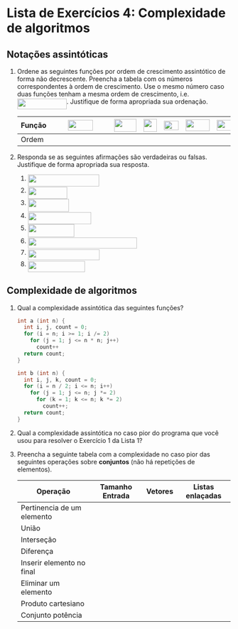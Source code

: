 # Lista de Exercícios 4: Complexidade de algoritmos

## Notações assintóticas

1. Ordene as seguintes funções por ordem de crescimento assintótico de forma não
decrescente. Preencha a tabela com os números correspondentes à ordem de 
crescimento. Use o mesmo número caso duas funções tenham a mesma ordem de 
crescimento, i.e. <img src="https://rawgit.com/alessandrojean/AED-I-2018.1/master/lists/list-04/svgs/1fbce93542e8f17dc1d3a148dde2a325.svg?invert_in_darkmode" align=middle width=111.04087500000001pt height=24.65759999999998pt/>. Justifique de forma apropriada
sua ordenação.

   | Função | <img src="https://rawgit.com/alessandrojean/AED-I-2018.1/master/lists/list-04/svgs/dcca91a3a77c6055fef6c77fdf4b44c5.svg?invert_in_darkmode" align=middle width=16.34523pt height=21.839399999999983pt/> | <img src="https://rawgit.com/alessandrojean/AED-I-2018.1/master/lists/list-04/svgs/b0cfd2abfaffc29bb397536441842532.svg?invert_in_darkmode" align=middle width=56.49187500000001pt height=24.65759999999998pt/> | <img src="https://rawgit.com/alessandrojean/AED-I-2018.1/master/lists/list-04/svgs/88ae1e7d87608a5ea339db7350692c67.svg?invert_in_darkmode" align=middle width=16.34523pt height=21.839399999999983pt/> | <img src="https://rawgit.com/alessandrojean/AED-I-2018.1/master/lists/list-04/svgs/387c646a307de8023b04bffb886f24ee.svg?invert_in_darkmode" align=middle width=50.038395pt height=29.19113999999999pt/> | <img src="https://rawgit.com/alessandrojean/AED-I-2018.1/master/lists/list-04/svgs/a9f328d5a2bf4c15e050611fa6a39c28.svg?invert_in_darkmode" align=middle width=29.707260000000005pt height=29.19113999999999pt/> | <img src="https://rawgit.com/alessandrojean/AED-I-2018.1/master/lists/list-04/svgs/a4dae61405b4eb1ccecbcc5700b25f03.svg?invert_in_darkmode" align=middle width=32.87691pt height=21.18732pt/> | <img src="https://rawgit.com/alessandrojean/AED-I-2018.1/master/lists/list-04/svgs/38770a8d9227f63841ed3c92db3d7e51.svg?invert_in_darkmode" align=middle width=53.771025pt height=26.76201000000001pt/> | <img src="https://rawgit.com/alessandrojean/AED-I-2018.1/master/lists/list-04/svgs/2d12bf257d5566a2e9a51e2dbbf0b0cf.svg?invert_in_darkmode" align=middle width=55.528935pt height=24.65759999999998pt/> | <img src="https://rawgit.com/alessandrojean/AED-I-2018.1/master/lists/list-04/svgs/ebcbccbc670c95a08bb5121f73b0b80f.svg?invert_in_darkmode" align=middle width=26.21223pt height=21.839399999999983pt/> | <img src="https://rawgit.com/alessandrojean/AED-I-2018.1/master/lists/list-04/svgs/cc8777dc41169b621abb9344d4935585.svg?invert_in_darkmode" align=middle width=22.332750000000004pt height=26.76201000000001pt/> | <img src="https://rawgit.com/alessandrojean/AED-I-2018.1/master/lists/list-04/svgs/124ea1296f906499daca48407c9fee04.svg?invert_in_darkmode" align=middle width=51.259725pt height=29.534339999999986pt/> |
   | ------ | - | - | - | - | - | - | - | - | - | - | - |
   | Ordem  | | | | | | | | | | | | |


1. Responda se as seguintes afirmações são verdadeiras ou falsas. Justifique de
forma apropriada sua resposta.

   1. <img src="https://rawgit.com/alessandrojean/AED-I-2018.1/master/lists/list-04/svgs/0b5335df487410f1447ace499a130d4d.svg?invert_in_darkmode" align=middle width=160.331655pt height=26.76201000000001pt/>
   1. <img src="https://rawgit.com/alessandrojean/AED-I-2018.1/master/lists/list-04/svgs/19563bd6d18a7da7faed2723818a6e91.svg?invert_in_darkmode" align=middle width=88.58536500000001pt height=26.76201000000001pt/>
   1. <img src="https://rawgit.com/alessandrojean/AED-I-2018.1/master/lists/list-04/svgs/f0959f73043032993e43707287161075.svg?invert_in_darkmode" align=middle width=92.83197pt height=29.64951000000001pt/>
   1. <img src="https://rawgit.com/alessandrojean/AED-I-2018.1/master/lists/list-04/svgs/4d81425447d9cee969b4d01354a6cab8.svg?invert_in_darkmode" align=middle width=142.633425pt height=26.76201000000001pt/>
   1. <img src="https://rawgit.com/alessandrojean/AED-I-2018.1/master/lists/list-04/svgs/998ae4f4d9dbba674264dbece9af6102.svg?invert_in_darkmode" align=middle width=104.322735pt height=29.19113999999999pt/>
   1. <img src="https://rawgit.com/alessandrojean/AED-I-2018.1/master/lists/list-04/svgs/610dd2bc8fa40e7dbef7c09ccd14ef61.svg?invert_in_darkmode" align=middle width=244.948605pt height=24.65759999999998pt/>
   1. <img src="https://rawgit.com/alessandrojean/AED-I-2018.1/master/lists/list-04/svgs/89dd0bfc1473f1b3ba5338176c92815f.svg?invert_in_darkmode" align=middle width=161.301855pt height=24.65759999999998pt/>
   1. <img src="https://rawgit.com/alessandrojean/AED-I-2018.1/master/lists/list-04/svgs/6dce598f99862511cf9425f5ce48459d.svg?invert_in_darkmode" align=middle width=128.86648499999998pt height=24.65759999999998pt/>

## Complexidade de algoritmos

1. Qual a complexidade assintótica das seguintes funções?

   ```c
   int a (int n) {
     int i, j, count = 0;
     for (i = n; i >= 1; i /= 2)
       for (j = 1; j <= n * n; j++)
         count++
     return count;
   }

   int b (int n) {
     int i, j, k, count = 0;
     for (i = n / 2; i <= n; i++)
       for (j = 1; j <= n; j *= 2)
         for (k = 1; k <= n; k *= 2)
           count++;
     return count;
   }
   ```

1. Qual a complexidade assintótica no caso pior do programa que você usou para
resolver o Exercício 1 da Lista 1?

1. Preencha a seguinte tabela com a complexidade no caso pior das seguintes
operações sobre **conjuntos** (não há repetições de elementos).

   | Operação                   | Tamanho Entrada | Vetores | Listas enlaçadas |
   | -------------------------- | --------------- | ------- | ---------------- |
   | Pertinencia de um elemento |                 |         |                  |
   | União                      |                 |         |                  |
   | Interseção                 |                 |         |                  |
   | Diferença                  |                 |         |                  |
   | Inserir elemento no final  |                 |         |                  |
   | Eliminar um elemento       |                 |         |                  |
   | Produto cartesiano         |                 |         |                  |
   | Conjunto potência          |                 |         |                  |